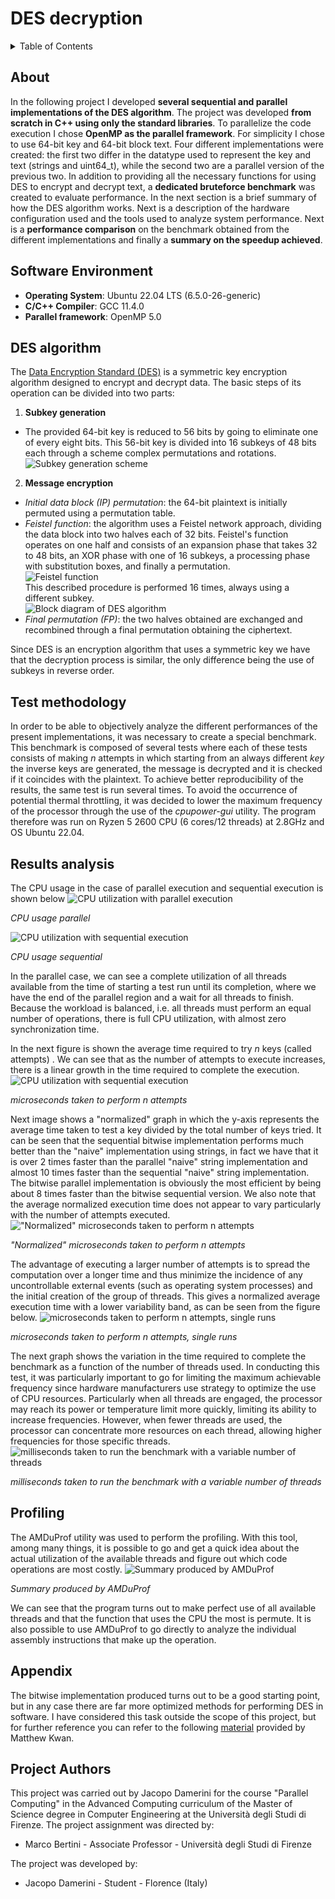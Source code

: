 # DES decryption
<details>
  <summary>Table of Contents</summary>
  <ol>
    <li><a href="#about">About</a></li>
    <li><a href="#software-environment">Software Environment</a></li>
    <li><a href="#des-algorithm">DES algorithm</a></li>
    <li><a href="#test-methodology">Test methodology</a></li>
    <li><a href="#results-analysis">Results analysis</a></li>
    <li><a href="#profiling">Profiling</a></li>
    <li><a href="#appendix">Appendix</a></li>
    <li><a href="#project-authors">Project Authors</a></li>
  </ol>
</details>

## About
In the following project I developed **several sequential and parallel implementations of the DES algorithm**. The project was developed **from scratch in C++ using only the standard libraries**. To parallelize the code execution I chose **OpenMP as the parallel framework**. For simplicity I chose to use 64-bit key and 64-bit block text. Four different implementations were created: the first two differ in the datatype used to represent the key and text (strings and uint64_t), while the second two are a parallel version of the previous two. In addition to providing all the necessary functions for using DES to encrypt and decrypt text, a **dedicated bruteforce benchmark** was created to evaluate performance. In the next section is a brief summary of how the DES algorithm works. Next is a description of the hardware configuration used and the tools used to analyze system performance. Next is a **performance comparison** on the benchmark obtained from the different implementations and finally a **summary on the speedup achieved**. 

## Software Environment
- **Operating System**: Ubuntu 22.04 LTS (6.5.0-26-generic)
- **C/C++ Compiler**: GCC 11.4.0
- **Parallel framework**: OpenMP 5.0
  
## DES algorithm
The [Data Encryption Standard (DES)](https://en.wikipedia.org/wiki/Data_Encryption_Standard) is a symmetric key encryption algorithm designed to encrypt and decrypt data. The basic steps of its operation can be divided into two parts:
1. **Subkey generation**
  <ul>
    <li>The provided 64-bit key is reduced to 56 bits by going to eliminate one of every eight bits. This 56-bit key is divided into 16 subkeys of 48 bits each through a scheme complex permutations and rotations.
      <br />
      <img src="./Docs/media/DES-key-schedule.png" alt="Subkey generation scheme" />
      <br />
   </li>
 </ul>

2. **Message encryption**
  <ul>
    <li><i>Initial data block (IP) permutation</i>: the 64-bit plaintext is initially permuted using a permutation table.</li>
    <li>
      <i>Feistel function</i>: the algorithm uses a Feistel network approach, dividing the data block into two halves each of 32 bits. Feistel's function operates on one half and consists of an expansion phase that takes 32 to 48 bits, an XOR phase with one of 16 subkeys, a processing phase with substitution boxes, and finally a permutation. 
      <br />
      <img src="./Docs/media/Data_Encription_Standard_Flow_Diagram.png" alt="Feistel function" />
      <br />
      This described procedure is performed 16 times, always using a different subkey.
      <br />
      <img src="./Docs/media/Data_Encription_Standard_Flow_Diagram.png" alt="Block diagram of DES algorithm" />
    </li>
    <li><i>Final permutation (FP)</i>: the two halves obtained are exchanged and recombined through a final permutation obtaining the ciphertext.</li>
  </ul>

Since DES is an encryption algorithm that uses a symmetric key we have that the decryption process is similar, the only difference being the use of subkeys in reverse order.

## Test methodology
In order to be able to objectively analyze the different performances of the present implementations, it was necessary to create a special benchmark. This benchmark is composed of several tests where each of these tests consists of making *n* attempts in which starting from an always different *key* the inverse keys are generated, the message is decrypted and it is checked if it coincides with the plaintext. To achieve better reproducibility of the results, the same test is run several times. To avoid the occurrence of potential thermal throttling, it was decided to lower the maximum frequency of the processor through the use of the *cpupower-gui* utility. The program therefore was run on Ryzen 5 2600 CPU (6 cores/12 threads) at 2.8GHz and OS Ubuntu 22.04. 

## Results analysis
The CPU usage in the case of parallel execution and sequential execution is shown below
![CPU utilization with parallel execution](./Docs/media/CPU_usage_parallel.png)

*CPU usage parallel*

![CPU utilization with sequential execution](./Docs/media/CPU_usage_sequential.png)

*CPU usage sequential*

In the parallel case, we can see a complete utilization of all threads available from the time of starting a test run until its completion, where we have the end of the parallel region and a wait for all threads to finish. Because the workload is balanced, i.e. all threads must perform an equal number of operations, there is full CPU utilization, with almost zero synchronization time.

In the next figure is shown  the average time required to try *n* keys (called attempts) . We can see that as the number of attempts to execute increases, there is a linear growth in the time required to complete the execution.
![CPU utilization with sequential execution](./Docs/media/attempts_us.png)

*microseconds taken to perform n attempts*

Next image shows a "normalized" graph in which the y-axis represents the average time taken to test a key divided by the total number of keys tried. It can be seen that the sequential bitwise implementation performs much better than the "naive" implementation using strings, in fact we have that it is over 2 times faster than the parallel "naive" string implementation and almost 10 times faster than the sequential "naive" string implementation. The bitwise parallel implementation is obviously the most efficient by being about 8 times faster than the bitwise sequential version. We also note that the average normalized execution time does not appear to vary particularly with the number of attempts executed.
!["Normalized" microseconds taken to perform n attempts](./Docs/media/normalized_attempts_us.png)

*"Normalized" microseconds taken to perform n attempts*

The advantage of executing a larger number of attempts is to spread the computation over a longer time and thus minimize the incidence of any uncontrollable external events (such as operating system processes) and the initial creation of the group of threads. This gives a normalized average execution time with a lower variability band, as can be seen from the figure below.
![microseconds taken to perform n attempts, single runs](./Docs/media/normalized_attempts_us_single_points.png)

*microseconds taken to perform n attempts, single runs*

The next graph shows the variation in the time required to complete the benchmark as a function of the number of threads used. In conducting this test, it was particularly important to go for limiting the maximum achievable frequency since hardware manufacturers use strategy to optimize the use of CPU resources. Particularly when all threads are engaged, the processor may reach its power or temperature limit more quickly, limiting its ability to increase frequencies. However, when fewer threads are used, the processor can concentrate more resources on each thread, allowing higher frequencies for those specific threads.
![milliseconds taken to run the benchmark with a variable number of threads](./Docs/media/multithread_test_ms.png)

*milliseconds taken to run the benchmark with a variable number of threads*

## Profiling
The AMDuProf utility was used to perform the profiling. With this tool, among many things, it is possible to go and get a quick idea about the actual utilization of the available threads and figure out which code operations are most costly.
![Summary produced by AMDuProf](./Docs/media/AMDuProf.png)

*Summary produced by AMDuProf*

We can see that the program turns out to make perfect use of all available threads and that the function that uses the CPU the most is permute. It is also possible to use AMDuProf to go directly to analyze the individual assembly instructions that make up the operation.

## Appendix
The bitwise implementation produced turns out to be a good starting point, but in any case there are far more optimized methods for performing DES in software. I have considered this task outside the scope of this project, but for further reference you can refer to the following [material](https://darkside.com.au/bitslice/) provided by Matthew Kwan.

## Project Authors
This project was carried out by Jacopo Damerini for the course "Parallel Computing" in the Advanced Computing curriculum of the Master of Science degree in Computer Engineering at the Università degli Studi di Firenze. 
The project assignment was directed by: 
* Marco Bertini - Associate Professor - Università degli Studi di Firenze

The project was developed by:
* Jacopo Damerini - Student - Florence (Italy)
